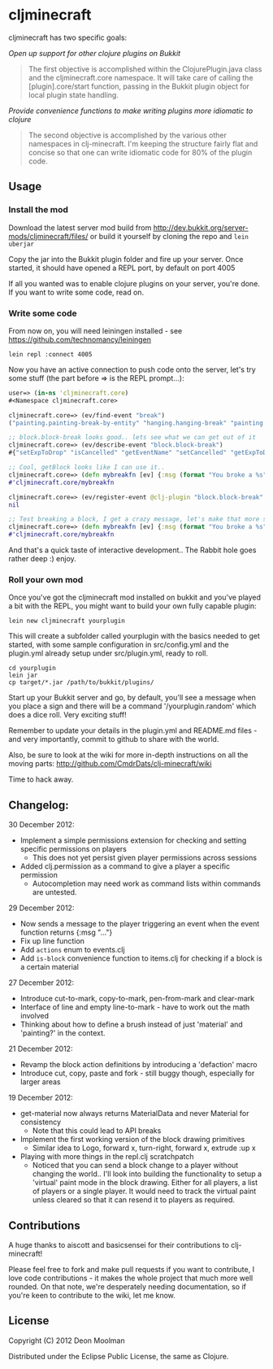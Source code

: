 # cljminecraft

cljminecraft has two specific goals:

*Open up support for other clojure plugins on Bukkit*
> The first objective is accomplished within the ClojurePlugin.java
> class and the cljminecraft.core namespace. It will take care of
> calling the [plugin].core/start function, passing in the Bukkit plugin
> object for local plugin state handling.

*Provide convenience functions to make writing plugins more idiomatic to clojure*
> The second objective is accomplished by the various other namespaces
> in clj-minecraft. I'm keeping the structure fairly flat and concise so
> that one can write idiomatic code for 80% of the plugin code.

## Usage

### Install the mod

Download the latest server mod build from http://dev.bukkit.org/server-mods/cljminecraft/files/ or build it yourself by cloning the repo and `lein uberjar`

Copy the jar into the Bukkit plugin folder and fire up your server. Once started, it should have opened a REPL port, by default on port 4005

If all you wanted was to enable clojure plugins on your server, you're done. If you want to write some code, read on.

### Write some code

From now on, you will need leiningen installed - see https://github.com/technomancy/leiningen

```
lein repl :connect 4005
```

Now you have an active connection to push code onto the server, let's try some stuff (the part before => is the REPL prompt...):

```clojure
user=> (in-ns 'cljminecraft.core)
#<Namespace cljminecraft.core>

cljminecraft.core=> (ev/find-event "break")
("painting.painting-break-by-entity" "hanging.hanging-break" "painting.painting-break" "entity.entity-break-door" "hanging.hanging-break-by-entity" "player.player-item-break" "block.block-break")

;; block.block-break looks good.. lets see what we can get out of it
cljminecraft.core=> (ev/describe-event "block.block-break")
#{"setExpToDrop" "isCancelled" "getEventName" "setCancelled" "getExpToDrop" "getPlayer" "getBlock"}

;; Cool, getBlock looks like I can use it..
cljminecraft.core=> (defn mybreakfn [ev] {:msg (format "You broke a %s" (.getBlock ev))})
#'cljminecraft.core/mybreakfn

cljminecraft.core=> (ev/register-event @clj-plugin "block.block-break" #'mybreakfn)
nil

;; Test breaking a block, I get a crazy message, let's make that more sane
cljminecraft.core=> (defn mybreakfn [ev] {:msg (format "You broke a %s" (.getType (.getBlock ev)))})
#'cljminecraft.core/mybreakfn
```

And that's a quick taste of interactive development.. The Rabbit hole goes rather deep :) enjoy.

### Roll your own mod

Once you've got the cljminecraft mod installed on bukkit and you've played a bit with the REPL, you might want to build your own fully capable plugin:

```
lein new cljminecraft yourplugin
```

This will create a subfolder called yourplugin with the basics needed to get started, with some sample configuration in src/config.yml and the plugin.yml already setup under src/plugin.yml, ready to roll.

```
cd yourplugin
lein jar
cp target/*.jar /path/to/bukkit/plugins/
```

Start up your Bukkit server and go, by default, you'll see a message when you place a sign and there will be a command '/yourplugin.random' which does a dice roll. Very exciting stuff!

Remember to update your details in the plugin.yml and README.md files - and very importantly, commit to github to share with the world.

Also, be sure to look at the wiki for more in-depth instructions on all the moving parts: http://github.com/CmdrDats/clj-minecraft/wiki

Time to hack away.

## Changelog:

30 December 2012:
 - Implement a simple permissions extension for checking and setting specific permissions on players
   - This does not yet persist given player permissions across sessions
 - Added clj.permission as a command to give a player a specific permission
   - Autocompletion may need work as command lists within commands are untested.
 
29 December 2012:
 - Now sends a message to the player triggering an event when the event function returns {:msg "..."}
 - Fix up line function
 - Add `actions` enum to events.clj
 - Add `is-block` convenience function to items.clj for checking if a block is a certain material
 
27 December 2012:
 - Introduce cut-to-mark, copy-to-mark, pen-from-mark and clear-mark
 - Interface of line and empty line-to-mark - have to work out the math involved
 - Thinking about how to define a brush instead of just 'material' and 'painting?' in the context.
 
21 December 2012:
 - Revamp the block action definitions by introducing a 'defaction' macro
 - Introduce cut, copy, paste and fork - still buggy though, especially for larger areas

19 December 2012:
 - get-material now always returns MaterialData and never Material for consistency
   - Note that this could lead to API breaks
 - Implement the first working version of the block drawing primitives
   - Similar idea to Logo, forward x, turn-right, forward x, extrude :up x
 - Playing with more things in the repl.clj scratchpatch
   - Noticed that you can send a block change to a player without changing the world.. I'll look into building the functionality to setup a 'virtual' paint mode in the block drawing. Either for all players, a list of players or a single player. It would need to track the virtual paint unless cleared so that it can resend it to players as required.
   
## Contributions

A huge thanks to aiscott and basicsensei for their contributions to clj-minecraft!

Please feel free to fork and make pull requests if you want to contribute,
I love code contributions - it makes the whole project that much more well rounded.
On that note, we're desperately needing documentation, so if you're keen to contribute
to the wiki, let me know.

## License

Copyright (C) 2012 Deon Moolman

Distributed under the Eclipse Public License, the same as Clojure.

